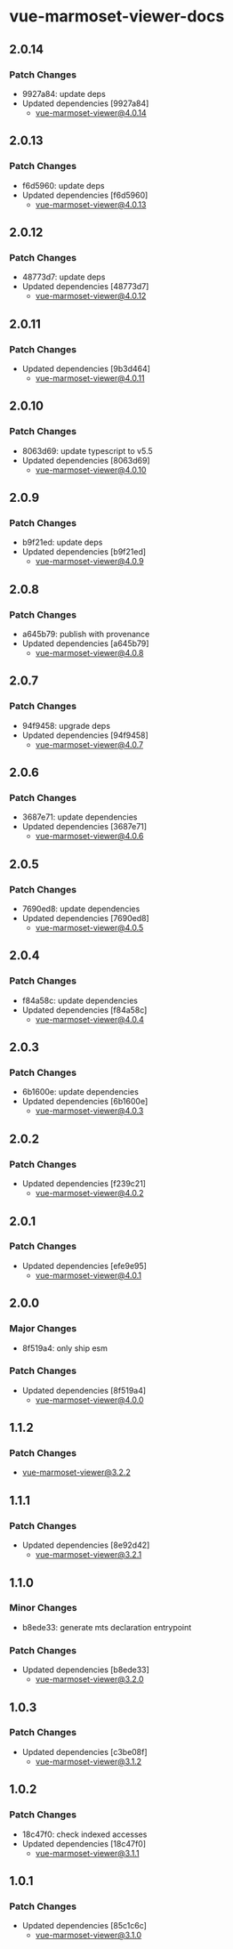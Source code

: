 # vue-marmoset-viewer-docs

## 2.0.14

### Patch Changes

- 9927a84: update deps
- Updated dependencies [9927a84]
  - vue-marmoset-viewer@4.0.14

## 2.0.13

### Patch Changes

- f6d5960: update deps
- Updated dependencies [f6d5960]
  - vue-marmoset-viewer@4.0.13

## 2.0.12

### Patch Changes

- 48773d7: update deps
- Updated dependencies [48773d7]
  - vue-marmoset-viewer@4.0.12

## 2.0.11

### Patch Changes

- Updated dependencies [9b3d464]
  - vue-marmoset-viewer@4.0.11

## 2.0.10

### Patch Changes

- 8063d69: update typescript to v5.5
- Updated dependencies [8063d69]
  - vue-marmoset-viewer@4.0.10

## 2.0.9

### Patch Changes

- b9f21ed: update deps
- Updated dependencies [b9f21ed]
  - vue-marmoset-viewer@4.0.9

## 2.0.8

### Patch Changes

- a645b79: publish with provenance
- Updated dependencies [a645b79]
  - vue-marmoset-viewer@4.0.8

## 2.0.7

### Patch Changes

- 94f9458: upgrade deps
- Updated dependencies [94f9458]
  - vue-marmoset-viewer@4.0.7

## 2.0.6

### Patch Changes

- 3687e71: update dependencies
- Updated dependencies [3687e71]
  - vue-marmoset-viewer@4.0.6

## 2.0.5

### Patch Changes

- 7690ed8: update dependencies
- Updated dependencies [7690ed8]
  - vue-marmoset-viewer@4.0.5

## 2.0.4

### Patch Changes

- f84a58c: update dependencies
- Updated dependencies [f84a58c]
  - vue-marmoset-viewer@4.0.4

## 2.0.3

### Patch Changes

- 6b1600e: update dependencies
- Updated dependencies [6b1600e]
  - vue-marmoset-viewer@4.0.3

## 2.0.2

### Patch Changes

- Updated dependencies [f239c21]
  - vue-marmoset-viewer@4.0.2

## 2.0.1

### Patch Changes

- Updated dependencies [efe9e95]
  - vue-marmoset-viewer@4.0.1

## 2.0.0

### Major Changes

- 8f519a4: only ship esm

### Patch Changes

- Updated dependencies [8f519a4]
  - vue-marmoset-viewer@4.0.0

## 1.1.2

### Patch Changes

- vue-marmoset-viewer@3.2.2

## 1.1.1

### Patch Changes

- Updated dependencies [8e92d42]
  - vue-marmoset-viewer@3.2.1

## 1.1.0

### Minor Changes

- b8ede33: generate mts declaration entrypoint

### Patch Changes

- Updated dependencies [b8ede33]
  - vue-marmoset-viewer@3.2.0

## 1.0.3

### Patch Changes

- Updated dependencies [c3be08f]
  - vue-marmoset-viewer@3.1.2

## 1.0.2

### Patch Changes

- 18c47f0: check indexed accesses
- Updated dependencies [18c47f0]
  - vue-marmoset-viewer@3.1.1

## 1.0.1

### Patch Changes

- Updated dependencies [85c1c6c]
  - vue-marmoset-viewer@3.1.0

